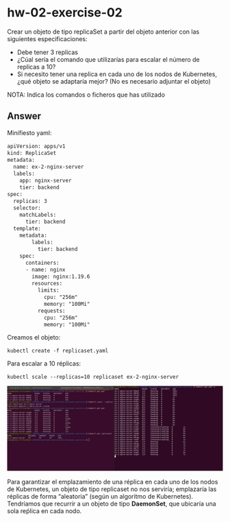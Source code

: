# hw-02-exercise-02

Crear un objeto de tipo replicaSet a partir del objeto anterior con las siguientes especificaciones:

- Debe tener 3 replicas
- ¿Cúal sería el comando que utilizarías para escalar el número de replicas a 10?
- Si necesito tener una replica en cada uno de los nodos de Kubernetes, ¿qué objeto se adaptaría mejor? (No es necesario adjuntar el objeto)

NOTA: Indica los comandos o ficheros que has utilizado

## Answer

Minifiesto yaml:
~~~~
apiVersion: apps/v1
kind: ReplicaSet
metadata:
  name: ex-2-nginx-server
  labels: 
    app: nginx-server
    tier: backend
spec:
  replicas: 3
  selector:
    matchLabels:
      tier: backend
  template:
    metadata:
        labels:
          tier: backend
    spec:
      containers:
      - name: nginx
        image: nginx:1.19.6
        resources:
          limits:
            cpu: "256m"
            memory: "100Mi"
          requests:
            cpu: "256m"
            memory: "100Mi"
~~~~

Creamos el objeto:
~~~
kubectl create -f replicaset.yaml
~~~

Para escalar a 10 réplicas:
~~~
kubectl scale --replicas=10 replicaset ex-2-nginx-server
~~~

![image](./images/screenshot_1.png)

Para garantizar el emplazamiento de una réplica en cada uno de los nodos de Kubernetes, un objeto de tipo replicaset no nos serviría;
emplazaría las réplicas de forma “aleatoria” (según un algoritmo de Kubernetes). Tendríamos que recurrir a un objeto de tipo **DaemonSet**, que ubicaría una sola reṕlica en cada nodo.